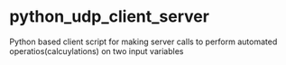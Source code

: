 # python_udp_client_server

Python based client script for making server calls to perform automated operatios(calcuylations) on two input variables
